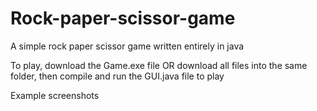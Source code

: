 # Rock-paper-scissor-game
A simple rock paper scissor game written entirely in java

To play, download the Game.exe file OR download all files into the same folder, then compile and run the GUI.java file to play

Example screenshots
